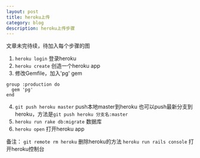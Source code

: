 ```yaml
---
layout: post
title: heroku上传     
category: blog
description: heroku上传步骤       
---
```


文章未完待续，待加入每个步骤的图  

1. `heroku login` 登录heroku 
2. `heroku create` 创造一个heroku app 
3.  修改Gemfile，加入'pg' gem  
```
group :production do
  gem 'pg'
end
```

4. `git push heroku master` push本地master到heroku 
    也可以push最新分支到heroku，方法是`git push heroku 分支名:master`   
5. `heroku run rake db:migrate` 数据库  
6. `heroku open` 打开heroku app   


备注： 
`git remote rm heroku`  删除heroku的方法
`heroku run rails console`  打开heroku控制台  






